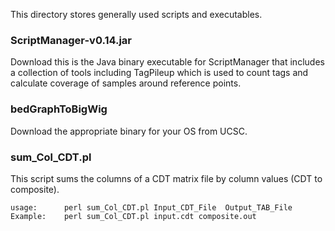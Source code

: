 
This directory stores generally used scripts and executables.

### ScriptManager-v0.14.jar
Download this is the Java binary executable for ScriptManager that includes a collection of tools including TagPileup which is used to count tags and calculate coverage of samples around reference points.

### bedGraphToBigWig
Download the appropriate binary for your OS from UCSC.

### sum_Col_CDT.pl
This script sums the columns of a CDT matrix file by column values (CDT to composite).
```
usage:		perl sum_Col_CDT.pl	Input_CDT_File	Output_TAB_File
Example:	perl sum_Col_CDT.pl input.cdt composite.out
```
